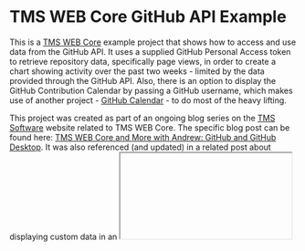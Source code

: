 # TMS WEB Core GitHub API Example
This is a [TMS WEB Core](https://www.tmssoftware.com/site/tmswebcore.asp) example project that shows how to access and use data from the GitHub API.  It uses a supplied GitHub Personal Access token to retrieve repository data, specifically page views, in order to create a chart showing activity over the past two weeks - limited by the data provided through the GitHub API. Also, there is an option to display the GitHub Contribution Calendar by passing a GitHub username, which makes use of another project - [GitHub Calendar](https://github.com/Bloggify/github-calendar) - to do most of the heavy lifting.

This project was created as part of an ongoing blog series on the [TMS Software](https://www.timssoftware.com) website related to TMS WEB Core.  The specific blog post can be found here: [TMS WEB Core and More with Andrew: GitHub and GitHub Desktop](https://www.tmssoftware.com/site/blog.asp?post=1036). It was also referenced (and updated) in a related post about displaying custom data in an <iframe> in [Home Assistant](https://homeassistant.io), specifically the chart and the GitHub Contributions Canlendar: [TMS WEB Core and More with Andrew: Working with Home Assistant - Part 1: Introduction](https://www.tmssoftware.com/site/blog.asp?post=1044).
 
## Getting Started - Interactive Mode
This is a complete project that is intended to be entirely functional as-is. Simply load the project in any version of Delphi that supports TMS WEB Core.  This project was created using Delphi 10.3 and TMS WEB Core 2.05, for reference. Delphi 10+ should work fine, and any recent version of TMS WEB Core should work as well. Running the project will bring up the initial GitHub token request page.

![image](https://user-images.githubusercontent.com/41052272/226444080-34d1a15e-b186-4fb6-81ac-b1b1332faefb.png)

After entering a valid GitHub Personal Access Token with access to the page view information from a set of repositories, the page should update to show a list of those repositories with related information as well as chart showing the page view history available from GitHub.

![image](https://user-images.githubusercontent.com/41052272/226442536-cc137204-49d6-4d6f-bf68-0b1e61659495.png)

By default, all repositories are selected. Selecting or deselecting repositories listed in the table will add or remove them from the chart.  Hovering on a chart element will show the name of the repository and count.  The text labels are hidden if they are larger than the space available to draw them.  Clicking on a chart element will highlight all related elements from the same repository.  Click again to disable highlighting.

## Alternate Modes
Other modes are available by passing URL query parameters to the page.  These modes are used when you want to embed one of the charts in a <iframe> that is hosted on another website.  For example, this mechanism could be used to add a chart to the Home Assistant dashboard using a "Webpage card". The available parameters include the following.

- M - Mode (Chart or Calendar)
- G - Github API Personal Access Token
- C - Calendar Name 
- T - Top Margin 
- L - Left Margin
- W - Width
- H - Height
- B - Background
- F - Font size

## Chart Mode Example
To display just the chart, a GitHub API Personal Access token must be included in the parameters.  This isn't stored anywhere else, but is stored locally (localStorage) so that it doesn't have to be entered again if you subsequently access the application interactively. For example, to display the chart within Home Assistant, you might use a URL like the following.

```https://www.500foods.com/githubapi/Project1.html?M=Chart&T=5&W=490&H=425&B=%231C1C1C&F=16&G=github_pat_use_your_own_token_here_oxw7ehI5kPeRgqMrXAdq3hm6AloW4XkojZYbWicB4M5HL7E67mcfAd4Do```

These parameters set the chart dimensions and font size to fit within a particular Home Assistant card arrangement and theme, so adjustments may be needed to fit into any particular Home Assistant dashboard.  Here's what it looks like when rendered there.

![image](https://user-images.githubusercontent.com/41052272/226445358-eeb161b0-4995-4bbb-ae22-605e07585b84.png)

## Calendar Mode Example
To display just the GitHub Contributions Calendar, only a GitHub username needs to be supplied, as this data is publicly available - no API token required.  Similar to the above example, various parameters can be passed to fit the calendar output into the dimensions of a specific Home Assistant card.

```https://www.500foods.com/githubapi/Project1.html?M=Calendar&W=460&H=200&B=%231C1C1C&C=500Foods&T=0&L=0```

Defaults are supplied for any missing parameters.  Here's what it looks like when rendered there. 

![image](https://user-images.githubusercontent.com/41052272/226445997-83d22f63-d3e1-49ad-8910-70f1839c79c3.png)

In both these examples, the background was set to something that matched the Home Assistant dashboard theme.  Any CSS color value works just as well here, including 'transparent' if you want the background of the hosting page to show through.

## Home Assistant Notes
There is also a GitHub Integration available for Home Assistant, which exposes a number of GitHub repository attributes as sensors that can be used elsewhre within Home Assistant.  While there isn't sufficient data in these sensors to generate either the chart or the calendar as we've done in this project, the data may still be useful.  Using a "row entities" card (available from HACS), along with some "helpers" for the totals, the following was created using the same repositories as our other examples above.

![image](https://user-images.githubusercontent.com/41052272/226448778-a45d9605-700a-46d5-9e46-7023994c7a87.png)

## External Dependencies
As with any modern web application, other JavaScript libraries/dependencies have been used in this project. Most of the time, this is handled via a CDN link (usually JSDelivr) in the Project.html file. In some cases, for performance or other reasons, they may be included directly.
- [TMS WEB Core](https://www.tmssoftware.com/site/tmswebcore.asp) - This is a TMS WEB Core project, after all
- [Bootstrap](https://getbootstrap.com/) - Version 5.3 support added with AdminLTE 4
- [Tabulator](https://www.tabulator.info) - Fantastic pure JavaScript web data tables
- [Luxon](https://moment.github.io/luxon/#/) - Handling date and time conversions
- [D3.js](https://d3js.org/) - Comprehensive JavaScript Charting Library
- [GitHub Calendar](https://github.com/Bloggify/github-calendar) - Used for the GitHub Contributions Calendar

## Sponsor / Donate / Support
If you find this work interesting, helpful, or useful, or that it has sved you time, money, or both, please consider direclty supporting these efforts financially via [GitHub Sponsors](https://github.com/sponsors/500Foods) or donating via [Buy Me a Pizza](https://www.buymeacoffee.com/andrewsimard500). Also, be sure to check out these other [GitHub Repositories](https://github.com/500Foods?tab=repositories&q=&sort=stargazers) that may be of interest to you.
